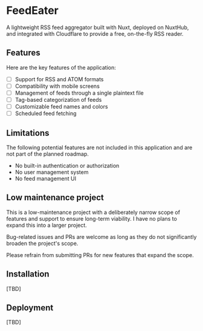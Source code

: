 # FeedEater

A lightweight RSS feed aggregator built with Nuxt, deployed on NuxtHub, and integrated with Cloudflare to provide a free, on-the-fly RSS reader.

## Features

Here are the key features of the application:

- [ ] Support for RSS and ATOM formats
- [ ] Compatibility with mobile screens
- [ ] Management of feeds through a single plaintext file
- [ ] Tag-based categorization of feeds
- [ ] Customizable feed names and colors
- [ ] Scheduled feed fetching

## Limitations

The following potential features are not included in this application and are not part of the planned roadmap.

- No built-in authentication or authorization
- No user management system
- No feed management UI

## Low maintenance project

This is a low-maintenance project with a deliberately narrow scope of features and support to ensure long-term viability. I have no plans to expand this into a larger project.

Bug-related issues and PRs are welcome as long as they do not significantly broaden the project's scope.

Please refrain from submitting PRs for new features that expand the scope.

## Installation

[TBD]

## Deployment

[TBD]